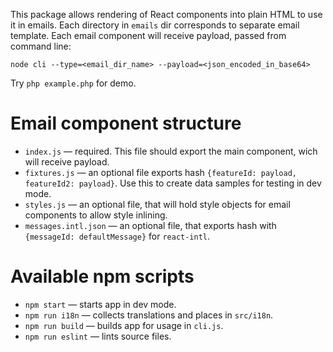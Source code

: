 This package allows rendering of React components into plain HTML to use it in emails. Each directory in `emails` dir corresponds to separate email template. Each email component will receive payload, passed from command line:

```
node cli --type=<email_dir_name> --payload=<json_encoded_in_base64>
```

Try `php example.php` for demo.

# Email component structure

* `index.js` — required. This file should export the main component, wich will receive payload.
* `fixtures.js` — an optional file exports hash `{featureId: payload, featureId2: payload}`. Use this to create data samples for testing in dev mode.
* `styles.js` — an optional file, that will hold style objects for email components to allow style inlining.
* `messages.intl.json` — an optional file, that exports hash with `{messageId: defaultMessage}` for `react-intl`.

# Available npm scripts

* `npm start` — starts app in dev mode.
* `npm run i18n` — collects translations and places in `src/i18n`.
* `npm run build` — builds app for usage in `cli.js`.
* `npm run eslint` — lints source files.
